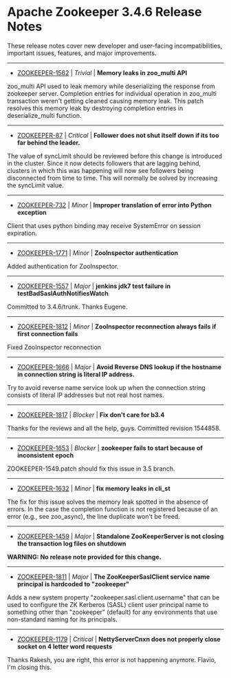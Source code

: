 
<!---
# Licensed to the Apache Software Foundation (ASF) under one
# or more contributor license agreements.  See the NOTICE file
# distributed with this work for additional information
# regarding copyright ownership.  The ASF licenses this file
# to you under the Apache License, Version 2.0 (the
# "License"); you may not use this file except in compliance
# with the License.  You may obtain a copy of the License at
#
#     http://www.apache.org/licenses/LICENSE-2.0
#
# Unless required by applicable law or agreed to in writing, software
# distributed under the License is distributed on an "AS IS" BASIS,
# WITHOUT WARRANTIES OR CONDITIONS OF ANY KIND, either express or implied.
# See the License for the specific language governing permissions and
# limitations under the License.
-->
# Apache Zookeeper  3.4.6 Release Notes

These release notes cover new developer and user-facing incompatibilities, important issues, features, and major improvements.


---

* [ZOOKEEPER-1562](https://issues.apache.org/jira/browse/ZOOKEEPER-1562) | *Trivial* | **Memory leaks in zoo\_multi API**

zoo\_multi API used to leak memory while deserializing the response from zookeeper server.
Completion entries for individual operation in zoo\_multi transaction weren't getting cleaned causing memory leak. This patch resolves this memory leak by destroying completion entries in deserialize\_multi function.


---

* [ZOOKEEPER-87](https://issues.apache.org/jira/browse/ZOOKEEPER-87) | *Critical* | **Follower does not shut itself down if its too far behind the leader.**

The value of syncLimit should be reviewed before this change is introduced in the cluster. Since it now detects followers that are lagging behind, clusters in which this was happening will now see followers being disconnected from time to time. This will normally be solved by increasing the syncLimit value.


---

* [ZOOKEEPER-732](https://issues.apache.org/jira/browse/ZOOKEEPER-732) | *Minor* | **Improper translation of error into Python exception**

Client that uses python binding may receive SystemError on session expiration.


---

* [ZOOKEEPER-1771](https://issues.apache.org/jira/browse/ZOOKEEPER-1771) | *Minor* | **ZooInspector authentication**

Added authentication for ZooInspector.


---

* [ZOOKEEPER-1557](https://issues.apache.org/jira/browse/ZOOKEEPER-1557) | *Major* | **jenkins jdk7 test failure in testBadSaslAuthNotifiesWatch**

Committed to 3.4.6/trunk. Thanks Eugene.


---

* [ZOOKEEPER-1812](https://issues.apache.org/jira/browse/ZOOKEEPER-1812) | *Minor* | **ZooInspector reconnection always fails if first connection fails**

Fixed ZooInspector reconnection


---

* [ZOOKEEPER-1666](https://issues.apache.org/jira/browse/ZOOKEEPER-1666) | *Major* | **Avoid Reverse DNS lookup if the hostname in connection string is literal IP address.**

Try to avoid reverse name service look up when the connection string consists of literal IP addresses but not real host names.


---

* [ZOOKEEPER-1817](https://issues.apache.org/jira/browse/ZOOKEEPER-1817) | *Blocker* | **Fix don't care for b3.4**

Thanks for the reviews and all the help, guys. Committed revision 1544858.


---

* [ZOOKEEPER-1653](https://issues.apache.org/jira/browse/ZOOKEEPER-1653) | *Blocker* | **zookeeper fails to start because of inconsistent epoch**

ZOOKEEPER-1549.patch should fix this issue in 3.5 branch.


---

* [ZOOKEEPER-1632](https://issues.apache.org/jira/browse/ZOOKEEPER-1632) | *Minor* | **fix memory leaks in cli\_st**

The fix for this issue solves the memory leak spotted in the absence of errors. In the case the completion function is not registered because of an error (e.g., see zoo\_async), the line duplicate won't be freed.


---

* [ZOOKEEPER-1459](https://issues.apache.org/jira/browse/ZOOKEEPER-1459) | *Major* | **Standalone ZooKeeperServer is not closing the transaction log files on shutdown**

**WARNING: No release note provided for this change.**


---

* [ZOOKEEPER-1811](https://issues.apache.org/jira/browse/ZOOKEEPER-1811) | *Major* | **The ZooKeeperSaslClient service name principal is hardcoded to "zookeeper"**

Adds a new system property "zookeeper.sasl.client.username" that can be used to configure the ZK Kerberos (SASL) client user principal name to something other than "zookeeper" (default) for any environments that use non-standard naming for its principals.


---

* [ZOOKEEPER-1179](https://issues.apache.org/jira/browse/ZOOKEEPER-1179) | *Critical* | **NettyServerCnxn does not properly close socket on 4 letter word requests**

Thanks Rakesh, you are right, this error is not happening anymore. Flavio, I'm closing this.



